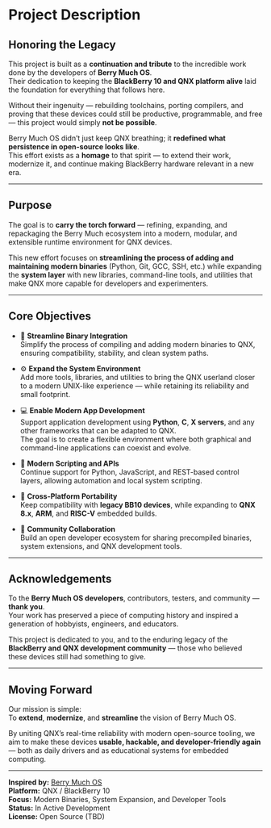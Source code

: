 # **Project Description**

## **Honoring the Legacy**

This project is built as a **continuation and tribute** to the incredible work done by the developers of **Berry Much OS**.  
Their dedication to keeping the **BlackBerry 10 and QNX platform alive** laid the foundation for everything that follows here.  

Without their ingenuity — rebuilding toolchains, porting compilers, and proving that these devices could still be productive, programmable, and free — this project would simply **not be possible**.  

Berry Much OS didn’t just keep QNX breathing; it **redefined what persistence in open-source looks like**.  
This effort exists as a **homage** to that spirit — to extend their work, modernize it, and continue making BlackBerry hardware relevant in a new era.

---

## **Purpose**

The goal is to **carry the torch forward** — refining, expanding, and repackaging the Berry Much ecosystem into a modern, modular, and extensible runtime environment for QNX devices.  

This new effort focuses on **streamlining the process of adding and maintaining modern binaries** (Python, Git, GCC, SSH, etc.) while expanding the **system layer** with new libraries, command-line tools, and utilities that make QNX more capable for developers and experimenters.

---

## **Core Objectives**

- 🧱 **Streamline Binary Integration**  
  Simplify the process of compiling and adding modern binaries to QNX, ensuring compatibility, stability, and clean system paths.  

- ⚙️ **Expand the System Environment**  
  Add more tools, libraries, and utilities to bring the QNX userland closer to a modern UNIX-like experience — while retaining its reliability and small footprint.  

- 💻 **Enable Modern App Development**  
  Support application development using **Python**, **C**, **X servers**, and any other frameworks that can be adapted to QNX.  
  The goal is to create a flexible environment where both graphical and command-line applications can coexist and evolve.  

- 🐍 **Modern Scripting and APIs**  
  Continue support for Python, JavaScript, and REST-based control layers, allowing automation and local system scripting.  

- 🔄 **Cross-Platform Portability**  
  Keep compatibility with **legacy BB10 devices**, while expanding to **QNX 8.x**, **ARM**, and **RISC-V** embedded builds.  

- 🤝 **Community Collaboration**  
  Build an open developer ecosystem for sharing precompiled binaries, system extensions, and QNX development tools.

---

## **Acknowledgements**

To the **Berry Much OS developers**, contributors, testers, and community — **thank you**.  
Your work has preserved a piece of computing history and inspired a generation of hobbyists, engineers, and educators.  

This project is dedicated to you, and to the enduring legacy of the **BlackBerry and QNX development community** — those who believed these devices still had something to give.

---

## **Moving Forward**

Our mission is simple:  
To **extend**, **modernize**, and **streamline** the vision of Berry Much OS.  

By uniting QNX’s real-time reliability with modern open-source tooling, we aim to make these devices **usable, hackable, and developer-friendly again** — both as daily drivers and as educational systems for embedded computing.

---

**Inspired by:** [Berry Much OS](https://github.com/BerryFarm/BerryMuch)  
**Platform:** QNX / BlackBerry 10  
**Focus:** Modern Binaries, System Expansion, and Developer Tools  
**Status:** In Active Development  
**License:** Open Source (TBD)
